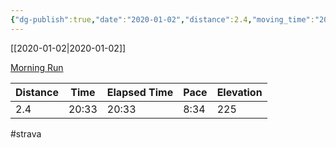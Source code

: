 ```yaml
---
{"dg-publish":true,"date":"2020-01-02","distance":2.4,"moving_time":"20:33","elapsed_time":"20:33","pace":"8:34","total_elevation_gain":225,"url":"https://www.strava.com/activities/2985934859","permalink":"/01-personal/strava/2020-01-02-morning-run/","dgPassFrontmatter":true}
---
```



[[2020-01-02\|2020-01-02]]

[Morning Run](https://www.strava.com/activities/2985934859)

| Distance | Time  | Elapsed Time | Pace | Elevation |
| -------- | ----- | ------------ | ---- | --------- |
| 2.4      | 20:33 | 20:33        | 8:34 | 225       |




#strava
